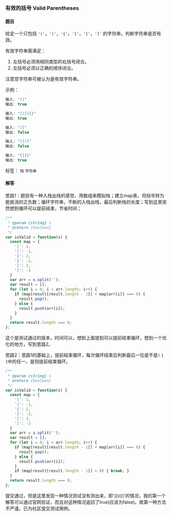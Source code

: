 ### 有效的括号 Valid Parentheses

#### 题目

给定一个只包括 `'('`，`')'`，`'{'`，`'}'`，`'['`，`']'` 的字符串，判断字符串是否有效。 

有效字符串需满足：

1. 左括号必须用相同类型的右括号闭合。
2. 左括号必须以正确的顺序闭合。

注意空字符串可被认为是有效字符串。

示例：

```javascript
输入: "()"
输出: true

输入: "()[]{}"
输出: true

输入: "(]"
输出: false

输入: "([)]"
输出: false

输入: "{[]}"
输出: true
```

标签： `栈` `字符串`

#### 解答

思路1：题目有一种入栈出栈的感觉，用数组来模拟栈；建立map表，将括号转为能抵消的正负数；循环字符串，不断的入栈出栈，最后判断栈的长度；写到这里突然想到循环可以提前结束，节省时间；

```javascript
/**
 * @param {string} s
 * @return {boolean}
 */
var isValid = function(s) {
  const map = {
    '(': 1,
    ')': -1,
    '{': 2,
    '}': -2,
    '[': 3,
    ']': -3
  }
  var arr = s.split('');
  var result = [];
  for (let i = 0; i < arr.length; i++) {
    if (map[result[result.length - 1]] + map[arr[i]] === 0) {
      result.pop();
    } else {
      result.push(arr[i]);
    }
  }
  return result.length === 0;
};
```

这个是测试通过的版本，时间可以，想到上面提到可以提前结束循环，想到一个优化的地方，写到思路2。

思路2：思路1的基础上，提前结束循环，每次循环结束后判断最后一位是不是`)` `}` `]`中的任一，是则提前结束循环。

```javascript
/**
 * @param {string} s
 * @return {boolean}
 */
var isValid = function(s) {
  const map = {
    '(': 1,
    ')': -1,
    '{': 2,
    '}': -2,
    '[': 3,
    ']': -3
  }
  var arr = s.split('');
  var result = [];
  for (let i = 0; i < arr.length; i++) {
    if (map[result[result.length - 1]] + map[arr[i]] === 0) {
      result.pop();
    } else {
      result.push(arr[i]);
    }
    if (map[result[result.length - 1]] < 0) { break; }
  }
  return result.length === 0;
};
```

提交通过，但是这里发现一种情况测试没有测出来，即')))((('的情况，我的第一个解答可以通过官网验证，而且对这种情况返回了true(应该为false)。故第一种方法不严谨。已为社区提交测试用例。